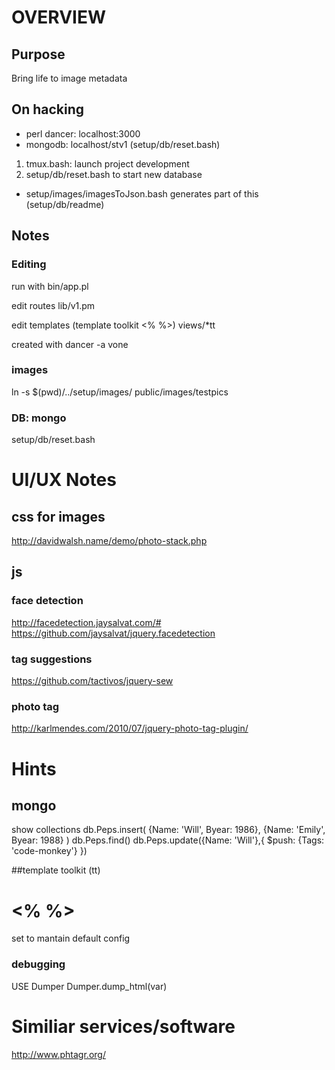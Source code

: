 # OVERVIEW
## Purpose
Bring life to image metadata

## On hacking
* perl dancer: localhost:3000 
* mongodb: localhost/stv1 (setup/db/reset.bash)

1. tmux.bash: launch project development 
2. setup/db/reset.bash to start new database
  - setup/images/imagesToJson.bash  generates part of this (setup/db/readme)


##  Notes
### Editing
run with
  bin/app.pl

edit routes
  lib/v1.pm 

edit templates (template toolkit <% %>)
  views/*tt

created with
  dancer -a vone
### images
  ln -s $(pwd)/../setup/images/ public/images/testpics

### DB: mongo
  setup/db/reset.bash

# UI/UX Notes
## css for images
http://davidwalsh.name/demo/photo-stack.php

## js 
### face detection
http://facedetection.jaysalvat.com/#
https://github.com/jaysalvat/jquery.facedetection
### tag suggestions

https://github.com/tactivos/jquery-sew
### photo tag

http://karlmendes.com/2010/07/jquery-photo-tag-plugin/



# Hints
## mongo
show collections
db.Peps.insert( {Name: 'Will', Byear: 1986}, {Name: 'Emily', Byear: 1988} )
db.Peps.find()
db.Peps.update({Name: 'Will'},{ $push: {Tags: 'code-monkey'} })

##template toolkit (tt)
# <% %>
 set to mantain default config

### debugging
 USE Dumper
 Dumper.dump_html(var)


# Similiar services/software
http://www.phtagr.org/
